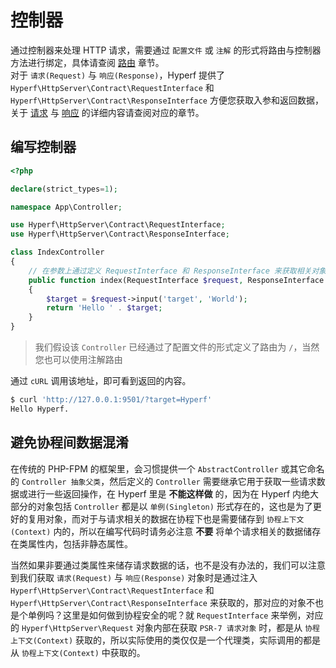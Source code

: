 # 控制器

通过控制器来处理 HTTP 请求，需要通过 `配置文件` 或 `注解` 的形式将路由与控制器方法进行绑定，具体请查阅 [路由](zh-cn/router.md) 章节。   
对于 `请求(Request)` 与 `响应(Response)`，Hyperf 提供了 `Hyperf\HttpServer\Contract\RequestInterface` 和 `Hyperf\HttpServer\Contract\ResponseInterface` 方便您获取入参和返回数据，关于 [请求](zh-cn/request.md) 与 [响应](zh-cn/response.md) 的详细内容请查阅对应的章节。

## 编写控制器

```php
<?php

declare(strict_types=1);

namespace App\Controller;

use Hyperf\HttpServer\Contract\RequestInterface;
use Hyperf\HttpServer\Contract\ResponseInterface;

class IndexController
{
    // 在参数上通过定义 RequestInterface 和 ResponseInterface 来获取相关对象，对象会被依赖注入容器自动注入
    public function index(RequestInterface $request, ResponseInterface $response)
    {
        $target = $request->input('target', 'World');
        return 'Hello ' . $target;
    }
}
```

> 我们假设该 `Controller` 已经通过了配置文件的形式定义了路由为 `/`，当然您也可以使用注解路由

通过 `cURL` 调用该地址，即可看到返回的内容。

```bash
$ curl 'http://127.0.0.1:9501/?target=Hyperf'
Hello Hyperf.
```

## 避免协程间数据混淆

在传统的 PHP-FPM 的框架里，会习惯提供一个 `AbstractController` 或其它命名的 `Controller 抽象父类`，然后定义的 `Controller` 需要继承它用于获取一些请求数据或进行一些返回操作，在 Hyperf 里是 **不能这样做** 的，因为在 Hyperf 内绝大部分的对象包括 `Controller` 都是以 `单例(Singleton)` 形式存在的，这也是为了更好的复用对象，而对于与请求相关的数据在协程下也是需要储存到 `协程上下文(Context)` 内的，所以在编写代码时请务必注意 **不要** 将单个请求相关的数据储存在类属性内，包括非静态属性。   

当然如果非要通过类属性来储存请求数据的话，也不是没有办法的，我们可以注意到我们获取 `请求(Request)` 与 `响应(Response)` 对象时是通过注入 `Hyperf\HttpServer\Contract\RequestInterface` 和 `Hyperf\HttpServer\Contract\ResponseInterface` 来获取的，那对应的对象不也是个单例吗？这里是如何做到协程安全的呢？就 `RequestInterface` 来举例，对应的 `Hyperf\HttpServer\Request` 对象内部在获取 `PSR-7 请求对象` 时，都是从 `协程上下文(Context)` 获取的，所以实际使用的类仅仅是一个代理类，实际调用的都是从 `协程上下文(Context)` 中获取的。
